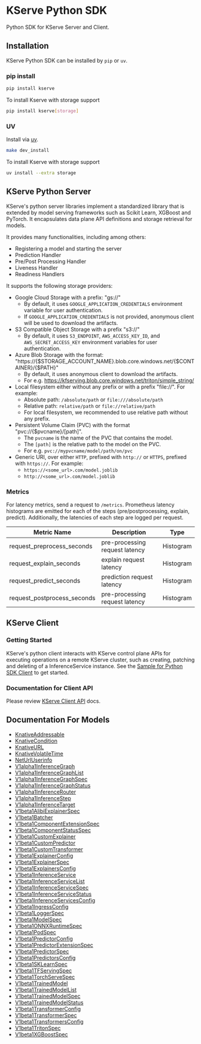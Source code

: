 # KServe Python SDK
Python SDK for KServe Server and Client.

## Installation

KServe Python SDK can be installed by `pip` or `uv`.

### pip install

```sh
pip install kserve
```

To install Kserve with storage support
```sh
pip install kserve[storage]
```

### UV

Install via [uv](https://docs.astral.sh/uv/).

```sh
make dev_install
```
To install Kserve with storage support
```sh
uv install --extra storage
```

## KServe Python Server
KServe's python server libraries implement a standardized library that is extended by model serving frameworks such as Scikit Learn, XGBoost and PyTorch. It encapsulates data plane API definitions and storage retrieval for models.

It provides many functionalities, including among others:

* Registering a model and starting the server
* Prediction Handler
* Pre/Post Processing Handler
* Liveness Handler
* Readiness Handlers

It supports the following storage providers:

* Google Cloud Storage with a prefix: "gs://"
    * By default, it uses `GOOGLE_APPLICATION_CREDENTIALS` environment variable for user authentication.
    * If `GOOGLE_APPLICATION_CREDENTIALS` is not provided, anonymous client will be used to download the artifacts.
* S3 Compatible Object Storage with a prefix "s3://"
    * By default, it uses `S3_ENDPOINT`, `AWS_ACCESS_KEY_ID`, and `AWS_SECRET_ACCESS_KEY` environment variables for user authentication.
* Azure Blob Storage with the format: "https://{$STORAGE_ACCOUNT_NAME}.blob.core.windows.net/{$CONTAINER}/{$PATH}"
    * By default, it uses anonymous client to download the artifacts.
    * For e.g. https://kfserving.blob.core.windows.net/triton/simple_string/
* Local filesystem either without any prefix or with a prefix "file://". For example:
    * Absolute path: `/absolute/path` or `file:///absolute/path`
    * Relative path: `relative/path` or `file://relative/path`
    * For local filesystem, we recommended to use relative path without any prefix.
* Persistent Volume Claim (PVC) with the format "pvc://{$pvcname}/[path]".
    * The `pvcname` is the name of the PVC that contains the model.
    * The `[path]` is the relative path to the model on the PVC.
    * For e.g. `pvc://mypvcname/model/path/on/pvc`
* Generic URI, over either `HTTP`, prefixed with `http://` or `HTTPS`, prefixed with `https://`. For example:
    * `https://<some_url>.com/model.joblib`
    * `http://<some_url>.com/model.joblib`

### Metrics

For latency metrics, send a request to `/metrics`. Prometheus latency histograms are emitted for each of the steps (pre/postprocessing, explain, predict).
Additionally, the latencies of each step are logged per request.

| Metric Name                       | Description                    | Type      |
|-----------------------------------|--------------------------------|-----------| 
| request_preprocess_seconds        | pre-processing request latency | Histogram | 
| request_explain_seconds | explain request latency        | Histogram | 
| request_predict_seconds | prediction request latency     | Histogram |
| request_postprocess_seconds    | pre-processing request latency | Histogram | 


## KServe Client

### Getting Started

KServe's python client interacts with KServe control plane APIs for executing operations on a remote KServe cluster, such as creating, patching and deleting of a InferenceService instance. See the [Sample for Python SDK Client](https://github.com/kserve/kserve/tree/master/docs/samples/client) to get started.

### Documentation for Client API

Please review [KServe Client API](https://github.com/kserve/website/blob/main/docs/sdk_docs/docs/KServeClient.md) docs.

## Documentation For Models

 - [KnativeAddressable](https://github.com/kserve/kserve/blob/master/python/kserve/docs/KnativeAddressable.md)
 - [KnativeCondition](https://github.com/kserve/kserve/blob/master/python/kserve/docs/KnativeCondition.md)
 - [KnativeURL](https://github.com/kserve/kserve/blob/master/python/kserve/docs/KnativeURL.md)
 - [KnativeVolatileTime](https://github.com/kserve/kserve/blob/master/python/kserve/docs/KnativeVolatileTime.md)
 - [NetUrlUserinfo](https://github.com/kserve/kserve/blob/master/python/kserve/docs/NetUrlUserinfo.md)
 - [V1alpha1InferenceGraph](https://github.com/kserve/kserve/blob/master/python/kserve/docs/V1alpha1InferenceGraph.md)
 - [V1alpha1InferenceGraphList](https://github.com/kserve/kserve/blob/master/python/kserve/docs/V1alpha1InferenceGraphList.md)
 - [V1alpha1InferenceGraphSpec](https://github.com/kserve/kserve/blob/master/python/kserve/docs/V1alpha1InferenceGraphSpec.md)
 - [V1alpha1InferenceGraphStatus](https://github.com/kserve/kserve/blob/master/python/kserve/docs/V1alpha1InferenceGraphStatus.md)
 - [V1alpha1InferenceRouter](https://github.com/kserve/kserve/blob/master/python/kserve/docs/V1alpha1InferenceRouter.md)
 - [V1alpha1InferenceStep](https://github.com/kserve/kserve/blob/master/python/kserve/docs/V1alpha1InferenceStep.md)
 - [V1alpha1InferenceTarget](https://github.com/kserve/kserve/blob/master/python/kserve/docs/V1alpha1InferenceTarget.md)
 - [V1beta1AlibiExplainerSpec](https://github.com/kserve/kserve/blob/master/python/kserve/docs/V1beta1AlibiExplainerSpec.md)
 - [V1beta1Batcher](https://github.com/kserve/kserve/blob/master/python/kserve/docs/V1beta1Batcher.md)
 - [V1beta1ComponentExtensionSpec](https://github.com/kserve/kserve/blob/master/python/kserve/docs/V1beta1ComponentExtensionSpec.md)
 - [V1beta1ComponentStatusSpec](https://github.com/kserve/kserve/blob/master/python/kserve/docs/V1beta1ComponentStatusSpec.md)
 - [V1beta1CustomExplainer](https://github.com/kserve/kserve/blob/master/python/kserve/docs/V1beta1CustomExplainer.md)
 - [V1beta1CustomPredictor](https://github.com/kserve/kserve/blob/master/python/kserve/docs/V1beta1CustomPredictor.md)
 - [V1beta1CustomTransformer](https://github.com/kserve/kserve/blob/master/python/kserve/docs/V1beta1CustomTransformer.md)
 - [V1beta1ExplainerConfig](https://github.com/kserve/kserve/blob/master/python/kserve/docs/V1beta1ExplainerConfig.md)
 - [V1beta1ExplainerSpec](https://github.com/kserve/kserve/blob/master/python/kserve/docs/V1beta1ExplainerSpec.md)
 - [V1beta1ExplainersConfig](https://github.com/kserve/kserve/blob/master/python/kserve/docs/V1beta1ExplainersConfig.md)
 - [V1beta1InferenceService](https://github.com/kserve/kserve/blob/master/python/kserve/docs/V1beta1InferenceService.md)
 - [V1beta1InferenceServiceList](https://github.com/kserve/kserve/blob/master/python/kserve/docs/V1beta1InferenceServiceList.md)
 - [V1beta1InferenceServiceSpec](https://github.com/kserve/kserve/blob/master/python/kserve/docs/V1beta1InferenceServiceSpec.md)
 - [V1beta1InferenceServiceStatus](https://github.com/kserve/kserve/blob/master/python/kserve/docs/V1beta1InferenceServiceStatus.md)
 - [V1beta1InferenceServicesConfig](https://github.com/kserve/kserve/blob/master/python/kserve/docs/V1beta1InferenceServicesConfig.md)
 - [V1beta1IngressConfig](https://github.com/kserve/kserve/blob/master/python/kserve/docs/V1beta1IngressConfig.md)
 - [V1beta1LoggerSpec](https://github.com/kserve/kserve/blob/master/python/kserve/docs/V1beta1LoggerSpec.md)
 - [V1beta1ModelSpec](https://github.com/kserve/kserve/blob/master/python/kserve/docs/V1beta1ModelSpec.md)
 - [V1beta1ONNXRuntimeSpec](https://github.com/kserve/kserve/blob/master/python/kserve/docs/V1beta1ONNXRuntimeSpec.md)
 - [V1beta1PodSpec](https://github.com/kserve/kserve/blob/master/python/kserve/docs/V1beta1PodSpec.md)
 - [V1beta1PredictorConfig](https://github.com/kserve/kserve/blob/master/python/kserve/docs/V1beta1PredictorConfig.md)
 - [V1beta1PredictorExtensionSpec](https://github.com/kserve/kserve/blob/master/python/kserve/docs/V1beta1PredictorExtensionSpec.md)
 - [V1beta1PredictorSpec](https://github.com/kserve/kserve/blob/master/python/kserve/docs/V1beta1PredictorSpec.md)
 - [V1beta1PredictorsConfig](https://github.com/kserve/kserve/blob/master/python/kserve/docs/V1beta1PredictorsConfig.md)
 - [V1beta1SKLearnSpec](https://github.com/kserve/kserve/blob/master/python/kserve/docs/V1beta1SKLearnSpec.md)
 - [V1beta1TFServingSpec](https://github.com/kserve/kserve/blob/master/python/kserve/docs/V1beta1TFServingSpec.md)
 - [V1beta1TorchServeSpec](https://github.com/kserve/kserve/blob/master/python/kserve/docs/V1beta1TorchServeSpec.md)
 - [V1beta1TrainedModel](https://github.com/kserve/kserve/blob/master/python/kserve/docs/V1beta1TrainedModel.md)
 - [V1beta1TrainedModelList](https://github.com/kserve/kserve/blob/master/python/kserve/docs/V1beta1TrainedModelList.md)
 - [V1beta1TrainedModelSpec](https://github.com/kserve/kserve/blob/master/python/kserve/docs/V1beta1TrainedModelSpec.md)
 - [V1beta1TrainedModelStatus](https://github.com/kserve/kserve/blob/master/python/kserve/docs/V1beta1TrainedModelStatus.md)
 - [V1beta1TransformerConfig](https://github.com/kserve/kserve/blob/master/python/kserve/docs/V1beta1TransformerConfig.md)
 - [V1beta1TransformerSpec](https://github.com/kserve/kserve/blob/master/python/kserve/docs/V1beta1TransformerSpec.md)
 - [V1beta1TransformersConfig](https://github.com/kserve/kserve/blob/master/python/kserve/docs/V1beta1TransformersConfig.md)
 - [V1beta1TritonSpec](https://github.com/kserve/kserve/blob/master/python/kserve/docs/V1beta1TritonSpec.md)
 - [V1beta1XGBoostSpec](https://github.com/kserve/kserve/blob/master/python/kserve/docs/V1beta1XGBoostSpec.md)
